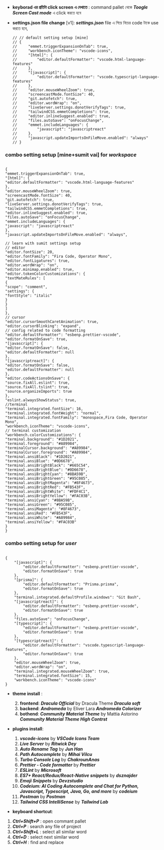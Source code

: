 - **keyborad এর প্রতিটা click screen এ দেখাতে** : command pallet থেকে **_Toogle Screen Cast mode_** এ click করতে হবে

- **settings.json file change** [v1]: **_settings.json_** file এ গিয়ে নিচের code টাকে use করতে হবে,

  ```http
  // // default setting setup [mine]
  // {
  //     "emmet.triggerExpansionOnTab": true,
  //     "workbench.iconTheme": "vscode-icons",
  //     "[html]": {
  //         "editor.defaultFormatter": "vscode.html-language-features"
  //     },
  //     "[javascript]": {
  //         "editor.defaultFormatter": "vscode.typescript-language-features"
  //     },
  //     "editor.mouseWheelZoom": true,
  //     "screencastMode.fontSize": 40,
  //     "git.autofetch": true,
  //     "editor.wordWrap": "on",
  //     "liveServer.settings.donotVerifyTags": true,
  //     "tailwindCSS.emmetCompletions": true,
  //     "editor.inlineSuggest.enabled": true,
  //     "files.autoSave": "onFocusChange",
  //     "emmet.includeLanguages": {
  //         "javascript": "javascriptreact"
  //     },
  //     "javascript.updateImportsOnFileMove.enabled": "always"
  // }
  ```

### combo setting setup [mine+sumit vai] for **_workspace_**
```http

{
"emmet.triggerExpansionOnTab": true,
"[html]": {
"editor.defaultFormatter": "vscode.html-language-features"
},
"editor.mouseWheelZoom": true,
"screencastMode.fontSize": 40,
"git.autofetch": true,
"liveServer.settings.donotVerifyTags": true,
"tailwindCSS.emmetCompletions": true,
"editor.inlineSuggest.enabled": true,
"files.autoSave": "onFocusChange",
"emmet.includeLanguages": {
"javascript": "javascriptreact"
},
"javascript.updateImportsOnFileMove.enabled": "always",

// learn with sumit settings setup
// editor
"editor.fontSize": 20,
"editor.fontFamily": "Fira Code, Operator Mono",
"editor.fontLigatures": true,
"editor.wordWrap": "on",
"editor.minimap.enabled": true,
"editor.tokenColorCustomizations": {
"textMateRules": [
{
"scope": "comment",
"settings": {
"fontStyle": "italic"
}
}
]
},
// cursor
"editor.cursorSmoothCaretAnimation": true,
"editor.cursorBlinking": "expand",
// config related to code formatting
"editor.defaultFormatter": "esbenp.prettier-vscode",
"editor.formatOnSave": true,
"[javascript]": {
"editor.formatOnSave": false,
"editor.defaultFormatter": null
},
"[javascriptreact]": {
"editor.formatOnSave": false,
"editor.defaultFormatter": null
},
"editor.codeActionsOnSave": {
"source.fixAll.eslint": true,
"source.fixAll.tslint": true,
"source.organizeImports": true
},
"eslint.alwaysShowStatus": true,
//terminal
"terminal.integrated.fontSize": 16,
"terminal.integrated.fontWeight": "normal",
"terminal.integrated.fontFamily": "monospace,Fira Code, Operator Mono",
"workbench.iconTheme": "vscode-icons",
// terminal customization
"workbench.colorCustomizations": {
"terminal.background": "#1D2021",
"terminal.foreground": "#A89984",
"terminalCursor.background": "#A89984",
"terminalCursor.foreground": "#A89984",
"terminal.ansiBlack": "#1D2021",
"terminal.ansiBlue": "#0D6678",
"terminal.ansiBrightBlack": "#665C54",
"terminal.ansiBrightBlue": "#0D6678",
"terminal.ansiBrightCyan": "#8BA59B",
"terminal.ansiBrightGreen": "#95C085",
"terminal.ansiBrightMagenta": "#8F4673",
"terminal.ansiBrightRed": "#FB543F",
"terminal.ansiBrightWhite": "#FDF4C1",
"terminal.ansiBrightYellow": "#FAC03B",
"terminal.ansiCyan": "#8BA59B",
"terminal.ansiGreen": "#95C085",
"terminal.ansiMagenta": "#8F4673",
"terminal.ansiRed": "#FB543F",
"terminal.ansiWhite": "#A89984",
"terminal.ansiYellow": "#FAC03B"
}
}
```
### combo setting setup for **_user_**
```http

{
    "[javascript]": {
        "editor.defaultFormatter": "esbenp.prettier-vscode",
        "editor.formatOnSave": true
    }, 
    "[prisma]": {
        "editor.defaultFormatter": "Prisma.prisma",
        "editor.formatOnSave": true
    },
    "terminal.integrated.defaultProfile.windows": "Git Bash",
    "[javascriptreact]": {
        "editor.defaultFormatter": "esbenp.prettier-vscode",
        "editor.formatOnSave": true
    },
    "files.autoSave": "onFocusChange",
    "[typescript]": {
        "editor.defaultFormatter": "esbenp.prettier-vscode",
        "editor.formatOnSave": true
    },
    "[typescriptreact]": {
        "editor.defaultFormatter": "vscode.typescript-language-features",
        "editor.formatOnSave": true
    },
    "editor.mouseWheelZoom": true,
    "editor.wordWrap": "on",
    "terminal.integrated.mouseWheelZoom": true,
    "terminal.integrated.fontSize": 15,
    "workbench.iconTheme": "vscode-icons"
}
```

- **theme install** :

  2. **frontend**: **_Dracula Official_** by Dracula Theme **_Dracula soft_**
  1. **backend**: **_Andromeda_** by Eliver Lara **_Andromeda Colorizer_**
  1. **bothend**: **_Community Material Theme_** by Mattia Astorino **_Community Material Theme High Contrst_**

- **plugins install**:
  1. **_vscode-icons_** by **_VSCode Icons Team_**
  2. **_Live Server_** by **_Ritwick Dey_**
  3. **_Auto Rename Tag_** by **_Jun Han_**
  4. **_Path Autocomplete_** by **_Mihai Vilcu_**
  5. **_Turbo Console Log_** by **_ChakrounAnas_**
  6. **_Prettier - Code formatter_** by **_Prettier_**
  7. **_ESLint_** by **_Microsoft_**
  8. **_ES7+ React/Redux/React-Native snippets_** by **_dsznajder_**
  9. **_Emoji Snippets_** by **_Devzstudio_**
  10. **_Codeium: AI Coding Autocomplete and Chat for Python, Javascript, Typescript, Java, Go, and more_** by **_codeium_**
  11. **_Postman_** by **_Postman_**
  12. **_Tailwind CSS IntelliSense_** by **_Tailwind Lab_**

* **keyboard shortcut**:

1. **_Ctrl+Shift+P_** : open commant pallet
1. **_Ctrl+P_** : search any file of project
1. **_Ctrl+Shift+L_** : select all similar word
1. **_Ctrl+D_** : select next similar word
1. **_Ctrl+H_** : find and replace

```

```
